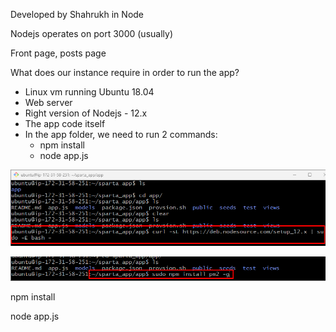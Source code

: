 Developed by Shahrukh in Node

Nodejs operates on port 3000 (usually)

Front page, posts page

What does our instance require in order to run the app?

- Linux vm running Ubuntu 18.04
- Web server
- Right version of Nodejs - 12.x
- The app code itself
- In the app folder, we need to run 2 commands:
  - npm install
  - node app.js


![img.png](images/curl_node_12.png)

![img.png](images/pm2.png)

npm install

node app.js

